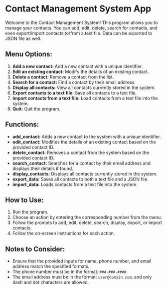 # Contact Management System App

Welcome to the Contact Management System! This program allows you to manage your contacts. You can add, edit, delete, search for contacts, and even export/import contacts to/from a text file. Data can be exported to JSON file as well.

## Menu Options:

1. **Add a new contact:** Add a new contact with a unique identifier.
2. **Edit an existing contact:** Modify the details of an existing contact.
3. **Delete a contact:** Remove a contact from the list.
4. **Search for a contact:** Find a contact by their email address.
5. **Display all contacts:** View all contacts currently stored in the system.
6. **Export contacts to a text file:** Save all contacts to a text file.
7. **Import contacts from a text file:** Load contacts from a text file into the system.
8. **Quit:** Quit the program.

## Functions:

- **add_contact:** Adds a new contact to the system with a unique identifier.
- **edit_contact:** Modifies the details of an existing contact based on the provided contact ID.
- **delete_contact:** Removes a contact from the system based on the provided contact ID.
- **search_contact:** Searches for a contact by their email address and displays their details if found.
- **display_contacts:** Displays all contacts currently stored in the system.
- **export_data:** Saves all contacts to both a text file and a JSON file.
- **import_data:** Loads contacts from a text file into the system.

## How to Use:

1. Run the program.
2. Choose an action by entering the corresponding number from the menu.
3. Follow the prompts to add, edit, delete, search, display, export, or import contacts.
4. Follow the on-screen instructions for each action.

## Notes to Consider:

- Ensure that the provided inputs for name, phone number, and email address match the specified formats.
- The phone number must be in the format: `###-###-####`.
- The email address must be in the format: `user@domain.com`, and only dash and dot characters are allowed.


